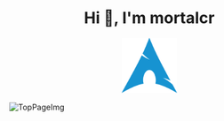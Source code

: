 <h1 align="center">Hi 👋, I'm mortalcr </h1>

<p align="center">
  <img src="https://github.com/mortalcr/mortalcr/raw/main/assets/archlinux-icon.svg" alt="Logo de Arch Linux" width="100" height="100">
</p>

![TopPageImg](https://github.com/mortalcr/mortalcr/blob/main/assets/techno.gif)

